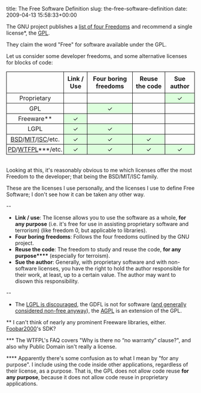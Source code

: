 title: The Free Software Definition
slug: the-free-software-definition
date: 2009-04-13 15:58:33+00:00

The GNU project publishes a <a href="http://www.gnu.org/philosophy/free-sw.html">list of four Freedoms</a> and recommend a single license*, the <a href="http://www.gnu.org/licenses/licenses.html#GPL">GPL</a>.

They claim the word "Free" for software available under the GPL.

Let us consider some developer freedoms, and some alternative licenses for blocks of code:
<style type="text/css">
  td { text-align: center }
  th { padding: .5em }
  td { padding: .2em }
  td,th { border: 1px solid black }
  .tick { background-color: #dfd }
</style>
<table><tr><th /><th>Link / Use</th><th>Four boring freedoms</th><th>Reuse the code</th><th>Sue author</th></tr>
<tr><td>Proprietary</td><td></td><td></td><td></td><td class="tick">✓</td></tr>
<tr><td>GPL</td><td></td><td class="tick">✓</td><td></td><td></td></tr>
<tr><td>Freeware**</td><td class="tick">✓</td><td></td><td></td><td></td></tr>
<tr><td>LGPL</td><td class="tick">✓</td><td class="tick">✓</td><td></td><td></td></tr>
<tr><td><a href="http://en.wikipedia.org/wiki/BSD_license">BSD</a>/<a href="http://en.wikipedia.org/wiki/MIT_license">MIT</a>/<a href="http://en.wikipedia.org/wiki/ISC_license">ISC</a>/etc.</td><td class="tick">✓</td><td class="tick">✓</td><td class="tick">✓</td><td></td></tr>
<tr><td><a href="http://en.wikipedia.org/wiki/Public_domain">PD</a>/<a href="http://sam.zoy.org/wtfpl/">WTFPL</a>***/etc.</td><td class="tick">✓</td><td class="tick">✓</td><td class="tick">✓</td><td class="tick">✓</td></tr>
</table>
<br />
Looking at this, it's reasonably obvious to me which licenses offer the most Freedom to the developer; that being the BSD/MIT/ISC family.

These are the licenses I use personally, and the licenses I use to define Free Software; I don't see how it can be taken any other way.

<!--more-->

--

<ul>
<li><strong>Link / use</strong>: The license allows you to use the software as a whole, <strong>for any purpose</strong> (i.e. it's free for use in assisting proprietary software and terrorism) (like freedom 0, but applicable to libraries).</li>
<li><strong>Four boring freedoms</strong>: Follows the four freedoms outlined by the GNU project.</li>
<li><strong>Reuse the code</strong>: The freedom to study and reuse the code, <strong>for any purpose****</strong> (especially for terroism).</li>
<li><strong>Sue the author</strong>: Generally, with proprietary software and with non-software licenses, you have the right to hold the author responsible for their work, at least, up to a certain value. The author may want to disown this responsibility.</li>
</ul>

--

* The <a href="http://www.gnu.org/licenses/why-not-lgpl.html">LGPL is discouraged</a>, the GDFL is not for software (<a href="http://wiki.debian.org/DFSGLicenses#LicensesthatareDFSG-incompatible" title="List of licenses which are not DFSG compliant">and generally considered non-free anyway</a>), the <a title="GNU Affero General Public License" href="http://www.gnu.org/licenses/licenses.html#AGPL">AGPL</a> is an extension of the GPL.

** I can't think of nearly any prominent Freeware libraries, either.  <a href="http://www.foobar2000.org/">Foobar2000</a>'s SDK?

*** The WTFPL's FAQ covers "Why is there no “no warranty” clause?", and also why Public Domain isn't really a license.

**** Apparently there's some confusion as to what I mean by "for any purpose". I include using the code inside other applications, regardless of their license, as a purpose.  That is, the GPL does not allow code reuse <strong>for any purpose</strong>, because it does not allow code reuse in proprietary applications.